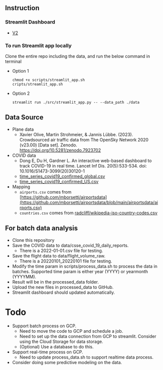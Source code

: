## Instruction
### Streamlit Dashboard
- [V2](https://cisc525-proj2025-spring-v2.streamlit.app/)
### To run Streamlit app locally
Clone the entire repo including the data, and run the below command in terminal
- Option 1
    ```
    chmod +x scripts/streamlit_app.sh
    cripts/streamlit_app.sh
    ```
- Option 2
    ```
    streamlit run ./src/streamlit_app.py -- --data_path ./data
    ```

## Data Source
- Plane data
    - Xavier Olive, Martin Strohmeier, & Jannis Lübbe. (2023). Crowdsourced air traffic data from The OpenSky Network 2020 (v23.00) [Data set]. Zenodo. https://doi.org/10.5281/zenodo.7923702
- COVID data
    - Dong E, Du H, Gardner L. An interactive web-based dashboard to track COVID-19 in real time. Lancet Inf Dis. 20(5):533-534. doi: 10.1016/S1473-3099(20)30120-1
    - [time_series_covid19_confirmed_global.csv](https://github.com/CSSEGISandData/COVID-19/blob/master/csse_covid_19_data/csse_covid_19_time_series/time_series_covid19_confirmed_global.csv)
    - [time_series_covid19_confirmed_US.csv](https://github.com/CSSEGISandData/COVID-19/blob/master/csse_covid_19_data/csse_covid_19_time_series/time_series_covid19_confirmed_US.csv)
- Mapping
    - `airports.csv` comes from [https://github.com/mborsetti/airportsdata](https://github.com/mborsetti/airportsdata/blob/main/airportsdata/airports.csv)
    - `countries.csv` comes from [radcliff/wikipedia-iso-country-codes.csv](https://gist.github.com/radcliff/f09c0f88344a7fcef373#file-wikipedia-iso-country-codes-csv)

## For batch data analysis
- Clone this repository
- Save the COVID data to data/csse_covid_19_daily_reports.
    - There is a 2022-01-01.csv file for testing.
- Save the flight data to data/flight_volume_raw.
    - There is a 20220101_20220101 file for testing.
- Modify the time param in scripts/process_data.sh to process the data in batches. Supported time param is either year (YYYY) or yearmonth (YYYYMM). 
- Result will be in the processed_data folder.
- Upload the new files in processed_data to GitHub.
- Streamlit dashboard should updated automatically.

# Todo
- Support batch process on GCP. 
    - Need to move the code to GCP and schedule a job.
    - Need to set up the data connection from GCP to streamlit. Consider using the Cloud Storage for data storage.
    - (Optional) Use a database to do this.
- Support real-time process on GCP.
    - Need to update process_data.sh to support realtime data process.
- Consider doing some predictive modeling on the data.
